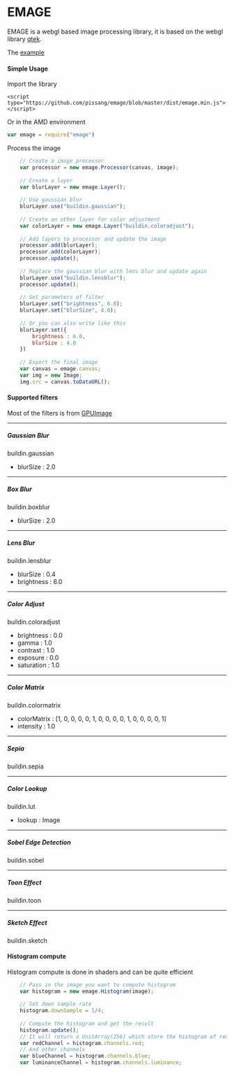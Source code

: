 EMAGE
==========

EMAGE is a webgl based image processing library, it is based on the webgl library [qtek](https://github.com/pissang/qtek).

The [example](http://pissang.github.com/emage/example/#/) 

#### Simple Usage

Import the library
	
	<script type="https://github.com/pissang/emage/blob/master/dist/emage.min.js"></script>

Or in the AMD environment
```js	
var emage =	require("emage")
```
Process the image
```js
	// Create a image processor
	var processor = new emage.Processor(canvas, image);
	
	// Create a layer
	var blurLayer = new emage.Layer();	
	
	// Use gaussian blur
	blurLayer.use("buildin.gaussian");
	
	// Create an other layer for color adjustment
	var colorLayer = new emage.Layer("buildin.coloradjust");
	
	// Add layers to processor and update the image
	processor.add(blurLayer);
	processor.add(colorLayer);
	processor.update();
	
	// Replace the gaussian blur with lens blur and update again
	blurLayer.use("buildin.lensblur");
	processor.update();
	
	// Set parameters of filter
	blurLayer.set("brightness", 6.0);
	blurLayer.set("blurSize", 4.0);
	
	// Or you can also write like this
	blurLayer.set({
		brightness : 6.0,
		blurSize : 4.0
	})
	
	// Export the final image
	var canvas = emage.canvas;
	var img = new Image;
	img.src = canvas.toDataURL();
```	

#### Supported filters

Most of the filters is from [GPUImage](https://github.com/BradLarson/GPUImage)

-----
##### Gaussian Blur

buildin.gaussian

+ blurSize : 2.0

-----
##### Box Blur

buildin.boxblur

+ blurSize : 2.0

-----
##### Lens Blur

buildin.lensblur

+ blurSize : 0.4
+ brightness : 6.0

-----
##### Color Adjust

buildin.coloradjust

+ brightness : 0.0
+ gamma : 1.0
+ contrast : 1.0
+ exposure : 0.0
+ saturation : 1.0

-----
##### Color Matrix

buildin.colormatrix

+ colorMatrix : [1, 0, 0, 0, 0, 1, 0, 0, 0, 0, 1, 0, 0, 0, 0, 1]
+ intensity : 1.0

-----
##### Sepia

buildin.sepia

-----
##### Color Lookup

buildin.lut

+ lookup : Image

-----
##### Sobel Edge Detection

buildin.sobel

-----
##### Toon Effect

buildin.toon

-----
##### Sketch Effect

buildin.sketch


#### Histogram compute

Histogram compute is done in shaders and can be quite efficient
```js
	// Pass in the image you want to compute histogram
	var histogram = new emage.Histogram(image);
	
	// Set down sample rate
	histogram.downSample = 1/4;
	
	// Compute the histogram and get the result
	histogram.update();	
	// It will return a UnitArray(256) which store the histogram of red channel
	var redChannel = histogram.channels.red;
	// And other channels
	var blueChannel = histogram.channels.blue;
	var luminanceChannel = histogram.channels.luminance;
```
